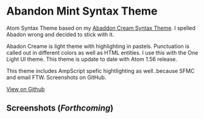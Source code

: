 # Abandon Mint Syntax Theme

Atom Syntax Theme based on my [Abaddon Cream Syntax Theme](https://github.com/Tirjasdyn/AbandonCream-syntax). I spelled Abadon wrong and decided to stick with it.

Abadon Creame is light theme with highlighting in pastels. Punctuation is called out in different colors as well as HTML entities. I use this with the One Light UI theme. This theme is update to date with Atom 1.56 release.

This theme includes AmpScript spefic hightlighting as well..because SFMC and email FTW. Screenshots on GitHub.

[View on Github](https://github.com/atom/abandon-mint-syntax)

## Screenshots (_Forthcoming_)
